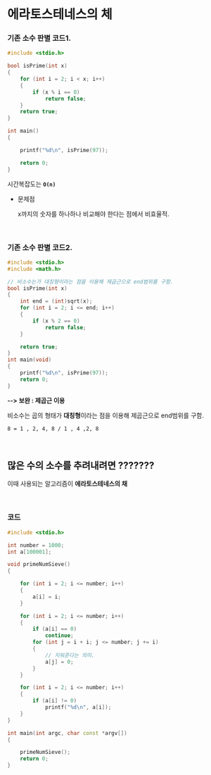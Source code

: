 # 에라토스테네스의 체

### 기존 소수 판별 코드1.

```c++
#include <stdio.h>

bool isPrime(int x)
{
    for (int i = 2; i < x; i++)
    {
        if (x % i == 0)
            return false;
    }
    return true;
}

int main()
{

    printf("%d\n", isPrime(97));

    return 0;
}
```

시간복잡도는 **`O(n)`**

- 문제점 

  x까지의 숫자를 하나하나 비교해야 한다는 점에서 비효율적.



</br> 

### 기존 소수 판별 코드2.

```c++
#include <stdio.h>
#include <math.h>

// 비소수는가 대칭형이라는 점을 이용해 제곱근으로 end범위를 구함.
bool isPrime(int x)
{
    int end = (int)sqrt(x);
    for (int i = 2; i <= end; i++)
    {
        if (x % 2 == 0)
            return false;
    }

    return true;
}
int main(void)
{
    printf("%d\n", isPrime(97));
    return 0;
}

```

**--> 보완 : 제곱근 이용**

비소수는 곱의 형태가 **대칭형**이라는 점을 이용해 제곱근으로 end범위를 구함.

`8 = 1 , 2, 4, 8 / 1 , 4 ,2, 8`

</br> 

## 많은 수의 소수를 추려내려면 ???????

이때 사용되는 알고리즘이 **에라토스테네스의 채**

</br> 

### 코드

```c++
#include <stdio.h>

int number = 1000;
int a[100001];

void primeNumSieve()
{

    for (int i = 2; i <= number; i++)
    {
        a[i] = i;
    }

    for (int i = 2; i <= number; i++)
    {
        if (a[i] == 0)
            continue;
        for (int j = i + i; j <= number; j += i)
        {
            // 지워준다는 의미.
            a[j] = 0;
        }
    }

    for (int i = 2; i <= number; i++)
    {
        if (a[i] != 0)
            printf("%d\n", a[i]);
    }
}

int main(int argc, char const *argv[])
{

    primeNumSieve();
    return 0;
}

```

